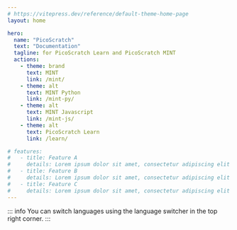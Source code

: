 ```yaml
---
# https://vitepress.dev/reference/default-theme-home-page
layout: home

hero:
  name: "PicoScratch"
  text: "Documentation"
  tagline: for PicoScratch Learn and PicoScratch MINT
  actions:
    - theme: brand
      text: MINT
      link: /mint/
    - theme: alt
      text: MINT Python
      link: /mint-py/
    - theme: alt
      text: MINT Javascript
      link: /mint-js/
    - theme: alt
      text: PicoScratch Learn
      link: /learn/

# features:
#   - title: Feature A
#     details: Lorem ipsum dolor sit amet, consectetur adipiscing elit
#   - title: Feature B
#     details: Lorem ipsum dolor sit amet, consectetur adipiscing elit
#   - title: Feature C
#     details: Lorem ipsum dolor sit amet, consectetur adipiscing elit
---
```


::: info
You can switch languages using the language switcher in the top right corner.
:::